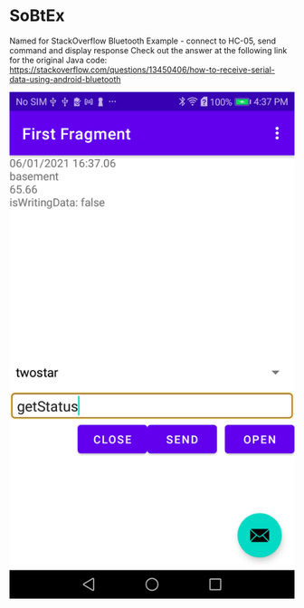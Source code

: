 # SoBtEx
Named for StackOverflow Bluetooth Example - connect to HC-05, send command and display response
Check out the answer at the following link for the original Java code:
https://stackoverflow.com/questions/13450406/how-to-receive-serial-data-using-android-bluetooth

![Sample Screenshot](https://github.com/raddevus/SoBtEx/blob/main/images/SoBtEx-Screenshot.png?raw=true)
